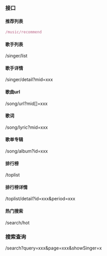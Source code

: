 ### 接口

#### 推荐列表
```js
/music/recommend
```

#### 歌手列表
/singer/list

#### 歌手详情
/singer/detail?mid=xxx

#### 歌曲url
/song/url?mid[]=xxx
#### 歌词
/song/lyric?mid=xxx

#### 歌单专辑
/song/album?id=xxx

#### 排行榜
/toplist

#### 排行榜详情
/toplist/detail?id=xxx&period=xxx

#### 热门搜索
/search/hot

### 搜索查询
/search?query=xxx&page=xxx&showSinger=x